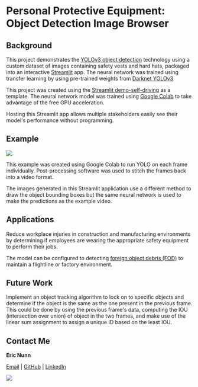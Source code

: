 # Personal Protective Equipment: Object Detection Image Browser

## Background

This project demonstrates the [YOLOv3 object detection](https://pjreddie.com/publications/) technology using a custom dataset of images containing safety vests and hard hats, packaged into an interactive [Streamlit](https://streamlit.io) app. The neural network was trained using transfer learning by using pre-trained weights from [Darknet YOLOv3](https://pjreddie.com/darknet/yolo/)

This project was created using the [Streamlit demo-self-driving](https://github.com/streamlit/demo-self-driving) as a template. The neural network model was trained using [Google Colab](https://colab.research.google.com/) to take advantage of the free GPU acceleration.

Hosting this Streamlit app allows multiple stakeholders easily see their model's performance without programming.

## Example
![](https://raw.githubusercontent.com/ejnunn/PPE-Object-Detection/master/results/example-results.gif)

This example was created using Google Colab to run YOLO on each frame individually. Post-processing software was used to stitch the frames back into a video format.

The images generated in this Streamlit application use a different method to draw the object bounding boxes but the same neural network is used to make the predictions as the example video.

## Applications

Reduce workplace injuries in construction and manufacturing environments by determining if employees are wearing the appropriate safety equipment to perform their jobs.

The model can be configured to detecting [foreign object debris (FOD)](https://en.wikipedia.org/wiki/Foreign_object_damage) to maintain a flightline or factory environment.

## Future Work

Implement an object tracking algorithm to lock on to specific objects and determine if the object is the same as the one present in the previous frame. This could be done by using the previous frame's data, computing the IOU (intersection over union) of object in the two frames, and make use of the linear sum assignment to assign a unique ID based on the least IOU.

## Contact Me

**Eric Nunn**

[Email](mailto:ejnunn1@msn.com) | [GitHub](https://github.com/ejnunn/) | [LinkedIn](https://linkedin.com/eric-j-nunn/)

![](https://raw.githubusercontent.com/ejnunn/PPE-Object-Detection/master/images/profile-thumbnail.jpg)
